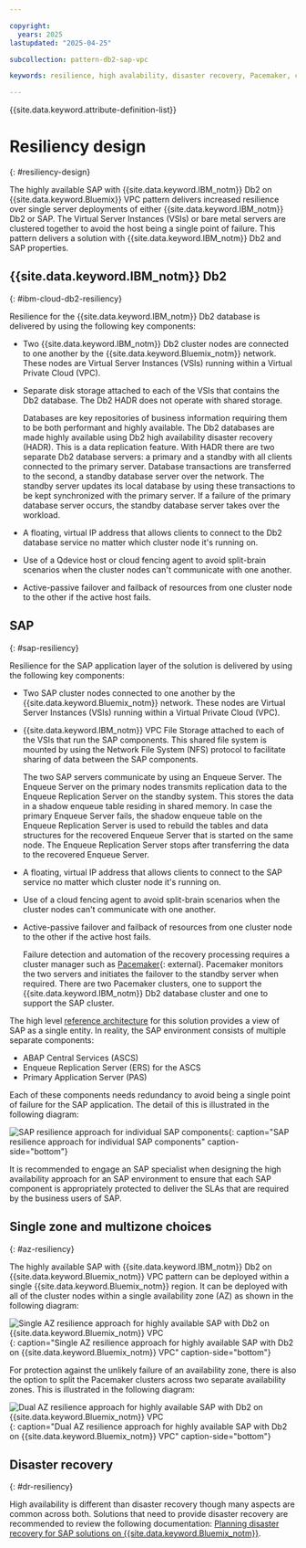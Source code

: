 ```yaml
---

copyright:
  years: 2025
lastupdated: "2025-04-25"

subcollection: pattern-db2-sap-vpc

keywords: resilience, high avalability, disaster recovery, Pacemaker, cluster, protection

---
```


{{site.data.keyword.attribute-definition-list}}

# Resiliency design
{: #resiliency-design}

The highly available SAP with {{site.data.keyword.IBM_notm}} Db2 on {{site.data.keyword.Bluemix}} VPC pattern delivers increased resilience over single server deployments of either {{site.data.keyword.IBM_notm}} Db2 or SAP. The Virtual Server Instances (VSIs) or bare metal servers are clustered together to avoid the host being a single point of failure. This pattern delivers a solution with {{site.data.keyword.IBM_notm}} Db2 and SAP properties.

## {{site.data.keyword.IBM_notm}} Db2
{: #ibm-cloud-db2-resiliency}

Resilience for the {{site.data.keyword.IBM_notm}} Db2 database is delivered by using the following key components:

 * Two {{site.data.keyword.IBM_notm}} Db2 cluster nodes are connected to one another by the {{site.data.keyword.Bluemix_notm}} network. These nodes are Virtual Server Instances (VSIs) running within a Virtual Private Cloud (VPC).

* Separate disk storage attached to each of the VSIs that contains the Db2 database. The Db2 HADR does not operate with shared storage.

    Databases are key repositories of business information requiring them to be both performant and highly available. The Db2 databases are made highly available using Db2 high availability disaster recovery (HADR). This is a data replication feature. With HADR there are two separate Db2 database servers: a primary and a standby with all clients connected to the primary server. Database transactions are transferred to the second, a standby database server over the network. The standby server updates its local database by using these transactions to be kept synchronized with the primary server. If a failure of the primary database server occurs, the standby database server takes over the workload.  

* A floating, virtual IP address that allows clients to connect to the Db2 database service no matter which cluster node it's running on.

 * Use of a Qdevice host or cloud fencing agent to avoid split-brain scenarios when the cluster nodes can't communicate with one another.

* Active-passive failover and failback of resources from one cluster node to the other if the active host fails.

## SAP 
{: #sap-resiliency} 

Resilience for the SAP application layer of the solution is delivered by using the following key components:

* Two SAP cluster nodes connected to one another by the {{site.data.keyword.Bluemix_notm}} network. These nodes are Virtual Server Instances (VSIs) running within a Virtual Private Cloud (VPC).

 * {{site.data.keyword.IBM_notm}} VPC File Storage attached to each of the VSIs that run the SAP components. This shared file system is mounted by using the Network File System (NFS) protocol to facilitate sharing of data between the SAP components.

    The two SAP servers communicate by using an Enqueue Server. The Enqueue Server on the primary nodes transmits replication data to the Enqueue Replication Server on the standby system. This stores the data in a shadow enqueue table residing in shared memory. In case the primary Enqueue Server fails, the shadow enqueue table on the Enqueue Replication Server is used to rebuild the tables and data structures for the recovered Enqueue Server that is started on the same node. The Enqueue Replication Server stops after transferring the data to the recovered Enqueue Server.

* A floating, virtual IP address that allows clients to connect to the SAP service no matter which cluster node it's running on.

* Use of a cloud fencing agent to avoid split-brain scenarios when the cluster nodes can't communicate with one another.

* Active-passive failover and failback of resources from one cluster node to the other if the active host fails.

    Failure detection and automation of the recovery processing requires a cluster manager such as [Pacemaker](https://clusterlabs.org/projects/pacemaker/){: external}. Pacemaker monitors the two servers and initiates the failover to the standby server when required. There are two Pacemaker clusters, one to support the {{site.data.keyword.IBM_notm}} Db2 database cluster and one to support the SAP cluster.

The high level [reference architecture](/images/sap-db2-vpc-detailedHLA.drawio.svg) for this solution provides a view of SAP as a single entity. In reality, the SAP environment consists of multiple separate components:

- ABAP Central Services (ASCS)
- Enqueue Replication Server (ERS) for the ASCS
- Primary Application Server (PAS)

Each of these components needs redundancy to avoid being a single point of failure for the SAP application. The detail of this is illustrated in the following diagram:

![SAP resilience approach for individual SAP components](/images/sap-ha-scenario.drawio.svg "SAP resilience approach for individual SAP components"){: caption="SAP resilience approach for individual SAP components" caption-side="bottom"}

It is recommended to engage an SAP specialist when designing the high availability approach for an SAP environment to ensure that each SAP component is appropriately protected to deliver the SLAs that are required by the business users of SAP.

## Single zone and multizone choices
{: #az-resiliency} 

The highly available SAP with {{site.data.keyword.IBM_notm}} Db2 on {{site.data.keyword.Bluemix_notm}} VPC pattern can be deployed within a single {{site.data.keyword.Bluemix_notm}} region. It can be deployed with all of the cluster nodes within a single availability zone (AZ) as shown in the following diagram:

![Single AZ resilience approach for highly available SAP with Db2 on {{site.data.keyword.Bluemix_notm}} VPC](/images/sap-db2-vpc-HLA-1AZ+sap.drawio.svg "Single AZ resilience approach for highly available SAP with Db2 on {{site.data.keyword.Bluemix_notm}} VPCs"){: caption="Single AZ resilience approach for highly available SAP with Db2 on {{site.data.keyword.Bluemix_notm}} VPC" caption-side="bottom"}

For protection against the unlikely failure of an availability zone, there is also the option to split the Pacemaker clusters across two separate availability zones.  This is illustrated in the following diagram:

![Dual AZ resilience approach for highly available SAP with Db2 on {{site.data.keyword.Bluemix_notm}} VPC](/images/sap-db2-vpc-HLA-2AZ+sap.drawio.svg "Dual AZ resilience approach for highly available SAP with Db2 on {{site.data.keyword.Bluemix_notm}}VPCs"){: caption="Dual AZ resilience approach for highly available SAP with Db2 on {{site.data.keyword.Bluemix_notm}} VPC" caption-side="bottom"}

## Disaster recovery
{: #dr-resiliency} 

High availability is different than disaster recovery though many aspects are common across both. Solutions that need to provide disaster recovery are recommended to review the following documentation: [Planning disaster recovery for SAP solutions on {{site.data.keyword.Bluemix_notm}}](/docs/sap?topic=sap-disaster-recovery-design-considerations-overview).
